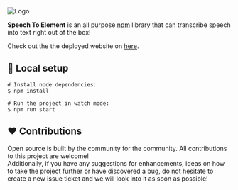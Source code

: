 <img src="https://raw.githubusercontent.com/OvidijusParsiunas/speech-to-element/HEAD/assets/banner-white.png" alt="Logo">

<b>Speech To Element</b> is an all purpose [npm](https://www.npmjs.com/package/speech-to-element) library that can transcribe speech into text right out of the box!

Check out the the deployed website on [here](https://speechtoelement.com).

## :construction_worker: Local setup

```
# Install node dependencies:
$ npm install

# Run the project in watch mode:
$ npm run start
```

## :heart: Contributions

Open source is built by the community for the community. All contributions to this project are welcome!
<br> Additionally, if you have any suggestions for enhancements, ideas on how to take the project further or have discovered a bug, do not hesitate to create a new issue ticket and we will look into it as soon as possible!
